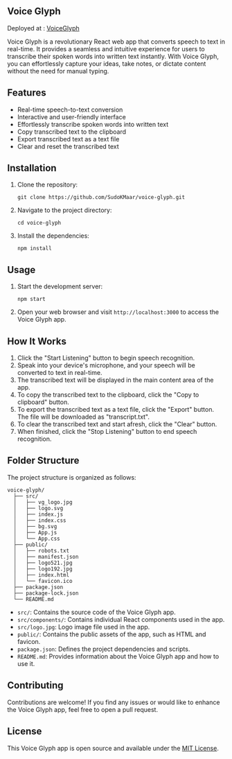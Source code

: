 ## Voice Glyph

Deployed at : [VoiceGlyph](https://voiceglyph.netlify.com/)

Voice Glyph is a revolutionary React web app that converts speech to text in real-time. It provides a seamless and intuitive experience for users to transcribe their spoken words into written text instantly. With Voice Glyph, you can effortlessly capture your ideas, take notes, or dictate content without the need for manual typing.

## Features

- Real-time speech-to-text conversion
- Interactive and user-friendly interface
- Effortlessly transcribe spoken words into written text
- Copy transcribed text to the clipboard
- Export transcribed text as a text file
- Clear and reset the transcribed text

## Installation

1. Clone the repository:

   ```shell
   git clone https://github.com/SudoKMaar/voice-glyph.git
   ```

2. Navigate to the project directory:

   ```shell
   cd voice-glyph
   ```

3. Install the dependencies:

   ```shell
   npm install
   ```

## Usage

1. Start the development server:

   ```shell
   npm start
   ```

2. Open your web browser and visit `http://localhost:3000` to access the Voice Glyph app.

## How It Works

1. Click the "Start Listening" button to begin speech recognition.
2. Speak into your device's microphone, and your speech will be converted to text in real-time.
3. The transcribed text will be displayed in the main content area of the app.
4. To copy the transcribed text to the clipboard, click the "Copy to clipboard" button.
5. To export the transcribed text as a text file, click the "Export" button. The file will be downloaded as "transcript.txt".
6. To clear the transcribed text and start afresh, click the "Clear" button.
7. When finished, click the "Stop Listening" button to end speech recognition.

## Folder Structure

The project structure is organized as follows:

```
voice-glyph/
  ├── src/
  │   ├── vg_logo.jpg
  │   ├── logo.svg
  │   ├── index.js
  │   ├── index.css
  │   ├── bg.svg
  │   ├── App.js
  │   └── App.css
  ├── public/
  │   ├── robots.txt
  │   ├── manifest.json
  │   ├── logo521.jpg
  │   ├── logo192.jpg
  │   ├── index.html
  │   └── favicon.ico
  ├── package.json
  ├── package-lock.json
  └── README.md
```

- `src/`: Contains the source code of the Voice Glyph app.
- `src/components/`: Contains individual React components used in the app.
- `src/logo.jpg`: Logo image file used in the app.
- `public/`: Contains the public assets of the app, such as HTML and favicon.
- `package.json`: Defines the project dependencies and scripts.
- `README.md`: Provides information about the Voice Glyph app and how to use it.

## Contributing

Contributions are welcome! If you find any issues or would like to enhance the Voice Glyph app, feel free to open a pull request.

## License

This Voice Glyph app is open source and available under the [MIT License](LICENSE).
